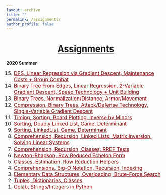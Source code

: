 ```yaml
---
layout: archive
title: ""
permalink: /assignments/
author_profile: false
---
```


<head>
    <style type="text/css">
       a.nav:link {color: black;}    /* unvisited link */
       a.nav:visited {color: black;}   /* visited link */
       a.nav:hover {color: #0066ff; text-decoration: underline;}    /* mouse over link */
       a.nav:active {color: #0066ff; text-decoration: underline;}   /* selected link */
       a.body:link {color: maroon;}    /* unvisited link */
       a.body:visited {color: maroon;}   /* visited link */
       a.body:hover {color: #0066ff; text-decoration: underline;}    /* mouse over link */
       a.body:active {color: #0066ff; text-decoration: underline;}   /* selected link */
       a.home:link {color: #0066ff;}    /* unvisited link */
       a.home:visited {color: #0066ff;}   /* visited link */
       a.home:hover {color: #0066ff; text-decoration: none;}    /* mouse over link */
       a.home:active {color: #0066ff; text-decoration: none;}   /* selected link */
    </style>
</head>

# [<center>Assignments</center>](#top)

<div style="width:100%; max-width:800px; margin:auto">      

<b>2020 Summer</b>
<font size="3em"><ol reversed>
    <li><a class="body" target="_blank" href="https://github.com/eurisko-us/assignments/blob/master/2020-summer/Assignment_015.ipynb">DFS, Linear Regression via Gradient Descent, Maintenance Costs + Group Combat</a></li>
    <li><a class="body" target="_blank" href="https://github.com/eurisko-us/assignments/blob/master/2020-summer/Assignment_014.ipynb">Binary Tree From Edges, Linear Regression, 2-Variable Gradient Descent, Speed Technology + Unit Building</a></li>
    <li><a class="body" target="_blank" href="https://github.com/eurisko-us/assignments/blob/master/2020-summer/Assignment_013.ipynb">Binary Trees, Normalization/Distance, Armor/Movement</a></li>
    <li><a class="body" target="_blank" href="https://github.com/eurisko-us/assignments/blob/master/2020-summer/Assignment_012.ipynb">Compression, Binary Trees, Attack/Defense Technology, Single-Variable Gradient Descent</a></li>
    <li><a class="body" target="_blank" href="https://github.com/eurisko-us/assignments/blob/master/2020-summer/Assignment_011.ipynb">Timing, Sorting, Board Plotting, Inverse by Minors</a></li>
    <li><a class="body" target="_blank" href="https://github.com/eurisko-us/assignments/blob/master/2020-summer/Assignment_010.ipynb">Sorting, Doubly Linked List, Game, Determinant</a></li>
    <li><a class="body" target="_blank" href="https://github.com/eurisko-us/assignments/blob/master/2020-summer/Assignment_009.ipynb">Sorting, LinkedList, Game, Determinant</a></li>
    <li><a class="body" target="_blank" href="https://github.com/eurisko-us/assignments/blob/master/2020-summer/Assignment_008.ipynb">Comprehension, Recursion, Linked Lists, Matrix Inversion, Solving Linear Systems</a></li>
    <li><a class="body" target="_blank" href="https://github.com/eurisko-us/assignments/blob/master/2020-summer/Assignment_007.ipynb">Comprehension, Recursion, Classes, RREF Tests</a></li>
    <li><a class="body" target="_blank" href="https://github.com/eurisko-us/assignments/blob/master/2020-summer/Assignment_006.ipynb">Newton-Rhapson, Row Reduced Echelon Form</a></li>
    <li><a class="body" target="_blank" href="https://github.com/eurisko-us/assignments/blob/master/2020-summer/Assignment_005.ipynb">Classes, Estimation, Row Reduction Helpers</a></li>
    <li><a class="body" target="_blank" href="https://github.com/eurisko-us/assignments/blob/master/2020-summer/Assignment_004.ipynb">Comprehensions, Big-O Notation, Recursion, Indexing</a></li>
    <li><a class="body" target="_blank" href="https://github.com/eurisko-us/assignments/blob/master/2020-summer/Assignment_003.ipynb">Elementary Data Structures, Overloading, Brute-Force Search</a></li>
    <li><a class="body" target="_blank" href="https://github.com/eurisko-us/assignments/blob/master/2020-summer/Assignment_002.ipynb">Tuples, Dictionaries, Classes</a></li>
    <li><a class="body" target="_blank" href="https://github.com/eurisko-us/assignments/blob/master/2020-summer/Assignment_001.ipynb">Colab, Strings/Integers in Python</a></li>
</ol></font>  

</div>

